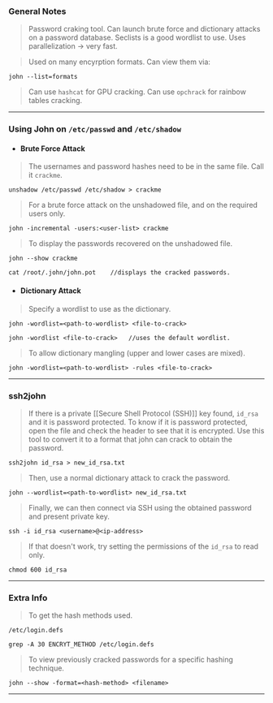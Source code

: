 
### General Notes

> Password craking tool.
> Can launch brute force and dictionary attacks on a password database.
> Seclists is a good wordlist to use. 
> Uses parallelization -> very fast.

> Used on many encyrption formats.
> Can view them via:
```
john --list=formats
```

> Can use `hashcat` for GPU cracking.
> Can use `opchrack` for rainbow tables cracking.

---

### Using John on `/etc/passwd` and `/etc/shadow`

* #### Brute Force Attack

> The usernames and password hashes need to be in the same file. Call it `crackme`.
```
unshadow /etc/passwd /etc/shadow > crackme
```

> For a brute force attack on the unshadowed file, and on the required users only.
```
john -incremental -users:<user-list> crackme
```

> To display the passwords recovered on the unshadowed file.
```
john --show crackme

cat /root/.john/john.pot    //displays the cracked passwords.
```


* #### Dictionary Attack

> Specify a wordlist to use as the dictionary.
```
john -wordlist=<path-to-wordlist> <file-to-crack>

john -wordlist <file-to-crack>   //uses the default wordlist.
```

> To allow dictionary mangling (upper and lower cases are mixed).
```
john -wordlist=<path-to-wordlist> -rules <file-to-crack>
```

---
### ssh2john

> If there is a private [[Secure Shell Protocol (SSH)]] key found, `id_rsa` and it is password protected.
> To know if it is password protected, open the file and check the header to see that it is encrypted.
> Use this tool to convert it to a format that john can crack to obtain the password.
```
ssh2john id_rsa > new_id_rsa.txt
```

> Then, use a normal dictionary attack to crack the password.
```
john --wordlist=<path-to-wordlist> new_id_rsa.txt
```

> Finally, we can then connect via SSH using the obtained password and present private key.
```
ssh -i id_rsa <username>@<ip-address>
```
> If that doesn't work, try setting the permissions of the `id_rsa` to read only.
```
chmod 600 id_rsa
```

---

### Extra Info

>To get the hash methods used.
```
/etc/login.defs

grep -A 30 ENCRYT_METHOD /etc/login.defs
```

> To view previously cracked passwords for a specific hashing technique.
```
john --show -format=<hash-method> <filename>
```

---
